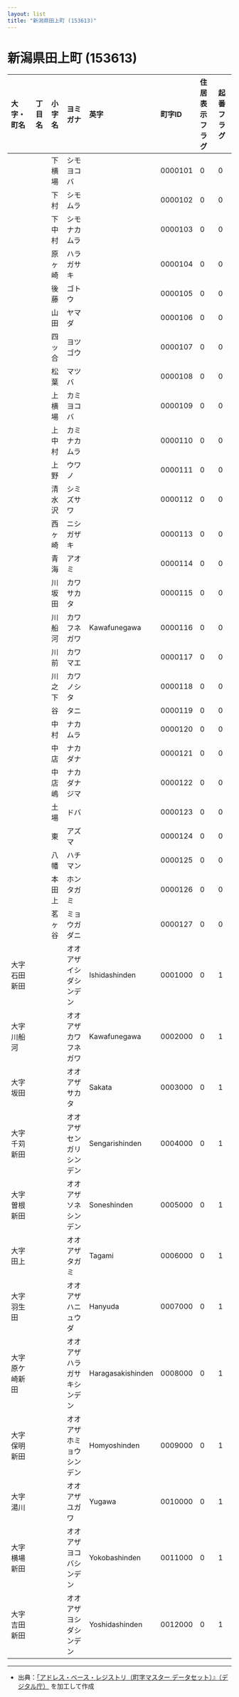 ```yaml
---
layout: list
title: "新潟県田上町 (153613)"
---
```


# 新潟県田上町 (153613)

| 大字・町名 | 丁目名 | 小字名 | ヨミガナ | 英字 | 町字ID | 住居表示フラグ | 起番フラグ |
|:---|:---|:---|:---|:---|:---|:---|:---|
|  |  | 下横場 | シモヨコバ |  | 0000101 | 0 | 0 |
|  |  | 下村 | シモムラ |  | 0000102 | 0 | 0 |
|  |  | 下中村 | シモナカムラ |  | 0000103 | 0 | 0 |
|  |  | 原ヶ崎 | ハラガサキ |  | 0000104 | 0 | 0 |
|  |  | 後藤 | ゴトウ |  | 0000105 | 0 | 0 |
|  |  | 山田 | ヤマダ |  | 0000106 | 0 | 0 |
|  |  | 四ッ合 | ヨツゴウ |  | 0000107 | 0 | 0 |
|  |  | 松葉 | マツバ |  | 0000108 | 0 | 0 |
|  |  | 上横場 | カミヨコバ |  | 0000109 | 0 | 0 |
|  |  | 上中村 | カミナカムラ |  | 0000110 | 0 | 0 |
|  |  | 上野 | ウワノ |  | 0000111 | 0 | 0 |
|  |  | 清水沢 | シミズサワ |  | 0000112 | 0 | 0 |
|  |  | 西ヶ崎 | ニシガザキ |  | 0000113 | 0 | 0 |
|  |  | 青海 | アオミ |  | 0000114 | 0 | 0 |
|  |  | 川坂田 | カワサカタ |  | 0000115 | 0 | 0 |
|  |  | 川船河 | カワフネガワ | Kawafunegawa | 0000116 | 0 | 0 |
|  |  | 川前 | カワマエ |  | 0000117 | 0 | 0 |
|  |  | 川之下 | カワノシタ |  | 0000118 | 0 | 0 |
|  |  | 谷 | タニ |  | 0000119 | 0 | 0 |
|  |  | 中村 | ナカムラ |  | 0000120 | 0 | 0 |
|  |  | 中店 | ナカダナ |  | 0000121 | 0 | 0 |
|  |  | 中店嶋 | ナカダナジマ |  | 0000122 | 0 | 0 |
|  |  | 土場 | ドバ |  | 0000123 | 0 | 0 |
|  |  | 東 | アズマ |  | 0000124 | 0 | 0 |
|  |  | 八幡 | ハチマン |  | 0000125 | 0 | 0 |
|  |  | 本田上 | ホンタガミ |  | 0000126 | 0 | 0 |
|  |  | 茗ヶ谷 | ミョウガダニ |  | 0000127 | 0 | 0 |
| 大字石田新田 |  |  | オオアザイシダシンデン | Ishidashinden | 0001000 | 0 | 1 |
| 大字川船河 |  |  | オオアザカワフネガワ | Kawafunegawa | 0002000 | 0 | 1 |
| 大字坂田 |  |  | オオアザサカタ | Sakata | 0003000 | 0 | 1 |
| 大字千苅新田 |  |  | オオアザセンガリシンデン | Sengarishinden | 0004000 | 0 | 1 |
| 大字曽根新田 |  |  | オオアザソネシンデン | Soneshinden | 0005000 | 0 | 1 |
| 大字田上 |  |  | オオアザタガミ | Tagami | 0006000 | 0 | 1 |
| 大字羽生田 |  |  | オオアザハニュウダ | Hanyuda | 0007000 | 0 | 1 |
| 大字原ケ崎新田 |  |  | オオアザハラガサキシンデン | Haragasakishinden | 0008000 | 0 | 1 |
| 大字保明新田 |  |  | オオアザホミョウシンデン | Homyoshinden | 0009000 | 0 | 1 |
| 大字湯川 |  |  | オオアザユガワ | Yugawa | 0010000 | 0 | 1 |
| 大字横場新田 |  |  | オオアザヨコバシンデン | Yokobashinden | 0011000 | 0 | 1 |
| 大字吉田新田 |  |  | オオアザヨシダシンデン | Yoshidashinden | 0012000 | 0 | 1 |

---

- 出典：[「アドレス・ベース・レジストリ（町字マスター データセット）』（デジタル庁）](https://www.digital.go.jp/policies/base_registry_address/) を加工して作成